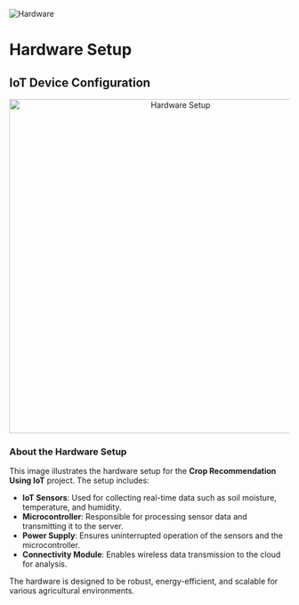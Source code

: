 ![Hardware](https://github.com/user-attachments/assets/58e46a63-65ec-4702-97bc-ece59694251b)
# Hardware Setup

## IoT Device Configuration

<p align="center">
  <img src="https://github.com/user-attachments/assets/58e46a63-65ec-4702-97bc-ece59694251b" alt="Hardware Setup" width="600">
</p>

### About the Hardware Setup
This image illustrates the hardware setup for the **Crop Recommendation Using IoT** project. The setup includes:
- **IoT Sensors**: Used for collecting real-time data such as soil moisture, temperature, and humidity.
- **Microcontroller**: Responsible for processing sensor data and transmitting it to the server.
- **Power Supply**: Ensures uninterrupted operation of the sensors and the microcontroller.
- **Connectivity Module**: Enables wireless data transmission to the cloud for analysis.

The hardware is designed to be robust, energy-efficient, and scalable for various agricultural environments.
